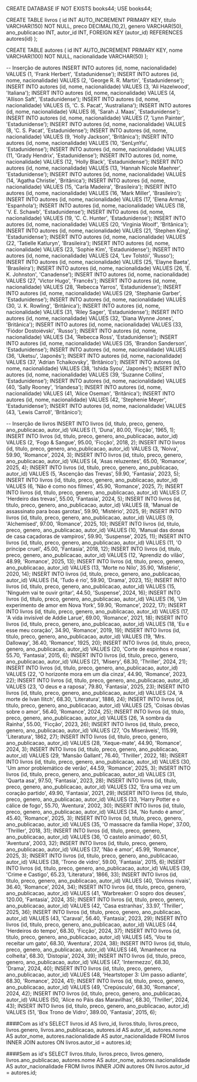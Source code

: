 CREATE DATABASE IF NOT EXISTS books44;
USE books44;

CREATE TABLE livros (
  id INT AUTO_INCREMENT PRIMARY KEY,
  titulo VARCHAR(150) NOT NULL,
  preco DECIMAL(10,2),
  genero VARCHAR(50),
  ano_publicacao INT,
  autor_id INT,
  FOREIGN KEY (autor_id) REFERENCES autores(id)
);

CREATE TABLE autores (
  id INT AUTO_INCREMENT PRIMARY KEY,
  nome VARCHAR(100) NOT NULL,
  nacionalidade VARCHAR(50)
);


-- Inserção de autores
INSERT INTO autores (id, nome, nacionalidade) VALUES (1, 'Frank Herbert', 'Estadunidense');
INSERT INTO autores (id, nome, nacionalidade) VALUES (2, 'George R. R. Martin', 'Estadunidense');
INSERT INTO autores (id, nome, nacionalidade) VALUES (3, 'Ali Hazelwood', 'Italiana');
INSERT INTO autores (id, nome, nacionalidade) VALUES (4, 'Allison Saft', 'Estadunidense');
INSERT INTO autores (id, nome, nacionalidade) VALUES (5, 'C. S. Pacat', 'Australiana');
INSERT INTO autores (id, nome, nacionalidade) VALUES (6, 'Sarah J. Maas', 'Estadunidense');
INSERT INTO autores (id, nome, nacionalidade) VALUES (7, 'Lynn Painter', 'Estadunidense');
INSERT INTO autores (id, nome, nacionalidade) VALUES (8, 'C. S. Pacat', 'Estadunidense');
INSERT INTO autores (id, nome, nacionalidade) VALUES (9, 'Holly Jackson', 'Britânica');
INSERT INTO autores (id, nome, nacionalidade) VALUES (10, 'SenLynYu', 'Estadunidense');
INSERT INTO autores (id, nome, nacionalidade) VALUES (11, 'Grady Hendrix', 'Estadunidense');
INSERT INTO autores (id, nome, nacionalidade) VALUES (12, 'Holly Black', 'Estadunidense');
INSERT INTO autores (id, nome, nacionalidade) VALUES (13, 'Hannah Nicole Maehrer', 'Estadunidense');
INSERT INTO autores (id, nome, nacionalidade) VALUES (14, 'Agatha Christie', 'Britânica');
INSERT INTO autores (id, nome, nacionalidade) VALUES (15, 'Carla Madeira', 'Brasileira');
INSERT INTO autores (id, nome, nacionalidade) VALUES (16, 'Mark Miller', 'Brasileiro');
INSERT INTO autores (id, nome, nacionalidade) VALUES (17, 'Elena Armas', 'Espanhola');
INSERT INTO autores (id, nome, nacionalidade) VALUES (18, 'V. E. Schawb', 'Estadunidense');
INSERT INTO autores (id, nome, nacionalidade) VALUES (19, 'C. C. Hunter', 'Estadunidense');
INSERT INTO autores (id, nome, nacionalidade) VALUES (20, 'Virginia Woolf', 'Britânica');
INSERT INTO autores (id, nome, nacionalidade) VALUES (21, 'Stephen King', 'Estadunidense');
INSERT INTO autores (id, nome, nacionalidade) VALUES (22, 'Tatielle Katluryn', 'Brasileira');
INSERT INTO autores (id, nome, nacionalidade) VALUES (23, 'Sophie Kim', 'Estadunidense');
INSERT INTO autores (id, nome, nacionalidade) VALUES (24, 'Lev Tolstói', 'Russo');
INSERT INTO autores (id, nome, nacionalidade) VALUES (25, 'Elayne Baeta', 'Brasileira');
INSERT INTO autores (id, nome, nacionalidade) VALUES (26, 'E. K. Johnston', 'Canadense');
INSERT INTO autores (id, nome, nacionalidade) VALUES (27, 'Victor Hugo', 'Francês');
INSERT INTO autores (id, nome, nacionalidade) VALUES (28, 'Rebecca Yarros', 'Estadunidense');
INSERT INTO autores (id, nome, nacionalidade) VALUES (29, 'Stephanie Garber', 'Estadunidense');
INSERT INTO autores (id, nome, nacionalidade) VALUES (30, 'J. K. Rowling', 'Britânica');
INSERT INTO autores (id, nome, nacionalidade) VALUES (31, 'Riley Sager', 'Estadunidense');
INSERT INTO autores (id, nome, nacionalidade) VALUES (32, 'Diana Wynne Jones', 'Britânica');
INSERT INTO autores (id, nome, nacionalidade) VALUES (33, 'Fiódor Dostoiévski', 'Russo');
INSERT INTO autores (id, nome, nacionalidade) VALUES (34, 'Rebecca Ross', 'Estadunidense');
INSERT INTO autores (id, nome, nacionalidade) VALUES (35, 'Brandon Sanderson', 'Estadunidense');
INSERT INTO autores (id, nome, nacionalidade) VALUES (36, 'Uketsu', 'Japonês');
INSERT INTO autores (id, nome, nacionalidade) VALUES (37, 'Adrian Tchaikovsky', 'Britânico');
INSERT INTO autores (id, nome, nacionalidade) VALUES (38, 'Ishida Syou', 'Japonês');
INSERT INTO autores (id, nome, nacionalidade) VALUES (39, 'Suzanne Collins', 'Estadunidense');
INSERT INTO autores (id, nome, nacionalidade) VALUES (40, 'Sally Rooney', 'Irlandesa');
INSERT INTO autores (id, nome, nacionalidade) VALUES (41, 'Alice Oseman', 'Britânica');
INSERT INTO autores (id, nome, nacionalidade) VALUES (42, 'Stephenie Meyer', 'Estadunidense');
INSERT INTO autores (id, nome, nacionalidade) VALUES (43, 'Lewis Carroll', 'Britânico');


-- Inserção de livros
INSERT INTO livros (id, titulo, preco, genero, ano_publicacao, autor_id) VALUES (1, 'Duna', 80.00, 'Ficção', 1965, 1);
INSERT INTO livros (id, titulo, preco, genero, ano_publicacao, autor_id) VALUES (2, 'Fogo & Sangue', 95.00, 'Ficção', 2018, 2);
INSERT INTO livros (id, titulo, preco, genero, ano_publicacao, autor_id) VALUES (3, 'Noiva', 59.90, 'Romance', 2024, 3);
INSERT INTO livros (id, titulo, preco, genero, ano_publicacao, autor_id) VALUES (4, 'Asas reluzentes', 65.00, 'Romance', 2025, 4);
INSERT INTO livros (id, titulo, preco, genero, ano_publicacao, autor_id) VALUES (5, 'Ascenção das Trevas', 59.90, 'Fantasia', 2023, 5);
INSERT INTO livros (id, titulo, preco, genero, ano_publicacao, autor_id) VALUES (6, 'Não é como nos filmes', 45.90, 'Romance', 2025, 7);
INSERT INTO livros (id, titulo, preco, genero, ano_publicacao, autor_id) VALUES (7, 'Herdeiro das trevas', 55.00, 'Fantasia', 2024, 5);
INSERT INTO livros (id, titulo, preco, genero, ano_publicacao, autor_id) VALUES (8, 'Manual de assassinato para boas garotas', 59.90, 'Mistério', 2025, 9);
INSERT INTO livros (id, titulo, preco, genero, ano_publicacao, autor_id) VALUES (9, 'Alchemised', 97.00, 'Romance', 2025, 10);
INSERT INTO livros (id, titulo, preco, genero, ano_publicacao, autor_id) VALUES (10, 'Manual das donas de casa caçadoras de vampiros', 59.90, 'Suspense', 2025, 11);
INSERT INTO livros (id, titulo, preco, genero, ano_publicacao, autor_id) VALUES (11, 'O príncipe cruel', 45.00, 'Fantasia', 2018, 12);
INSERT INTO livros (id, titulo, preco, genero, ano_publicacao, autor_id) VALUES (12, 'Aprendiz do vilão', 48.99, 'Romance', 2025, 13);
INSERT INTO livros (id, titulo, preco, genero, ano_publicacao, autor_id) VALUES (13, 'Morte no Nilo', 35.90, 'Mistério', 2020, 14);
INSERT INTO livros (id, titulo, preco, genero, ano_publicacao, autor_id) VALUES (14, 'Tudo é rio', 59.90, 'Drama', 2023, 15);
INSERT INTO livros (id, titulo, preco, genero, ano_publicacao, autor_id) VALUES (15, 'Ninguém vai te ouvir gritar', 44.50, 'Suspense', 2024, 16);
INSERT INTO livros (id, titulo, preco, genero, ano_publicacao, autor_id) VALUES (16, 'Um experimento de amor em Nova York', 59.90, 'Romance', 2022, 17);
INSERT INTO livros (id, titulo, preco, genero, ano_publicacao, autor_id) VALUES (17, 'A vida invisível de Addie Larue', 69.00, 'Romance', 2021, 18);
INSERT INTO livros (id, titulo, preco, genero, ano_publicacao, autor_id) VALUES (18, 'Eu e esse meu coração', 34.90, 'Romance', 2019, 19);
INSERT INTO livros (id, titulo, preco, genero, ano_publicacao, autor_id) VALUES (19, 'Mrs. Dalloway', 36.40, 'Romance', 1925, 20);
INSERT INTO livros (id, titulo, preco, genero, ano_publicacao, autor_id) VALUES (20, 'Corte de espinhos e rosas', 55.70, 'Fantasia', 2015, 6);
INSERT INTO livros (id, titulo, preco, genero, ano_publicacao, autor_id) VALUES (21, 'Misery', 68.30, 'Thriller', 2024, 21);
INSERT INTO livros (id, titulo, preco, genero, ano_publicacao, autor_id) VALUES (22, 'O horizonte mora em um dia cinza', 44.90, 'Romance', 2023, 22);
INSERT INTO livros (id, titulo, preco, genero, ano_publicacao, autor_id) VALUES (23, 'O deus e a raposa', 79.80, 'Fantasia', 2025, 23);
INSERT INTO livros (id, titulo, preco, genero, ano_publicacao, autor_id) VALUES (24, 'A morte de Ivan Ilitch', 68.30, 'Literatura', 1886, 24);
INSERT INTO livros (id, titulo, preco, genero, ano_publicacao, autor_id) VALUES (25, 'Coisas óbvias sobre o amor', 56.40, 'Romance', 2024, 25);
INSERT INTO livros (id, titulo, preco, genero, ano_publicacao, autor_id) VALUES (26, 'A sombra da Rainha', 55.00, 'Ficção', 2023, 26);
INSERT INTO livros (id, titulo, preco, genero, ano_publicacao, autor_id) VALUES (27, 'Os Miseráveis', 115.99, 'Literatura', 1862, 27);
INSERT INTO livros (id, titulo, preco, genero, ano_publicacao, autor_id) VALUES (28, 'Xeque-mate', 44.90, 'Romance', 2024, 3);
INSERT INTO livros (id, titulo, preco, genero, ano_publicacao, autor_id) VALUES (29, 'Mansão Gallant', 76.40, 'Thriller', 2022, 18);
INSERT INTO livros (id, titulo, preco, genero, ano_publicacao, autor_id) VALUES (30, 'Um amor problemático de verão', 44.59, 'Romance', 2025, 3);
INSERT INTO livros (id, titulo, preco, genero, ano_publicacao, autor_id) VALUES (31, 'Quarta asa', 97.50, 'Fantasia', 2023, 28);
INSERT INTO livros (id, titulo, preco, genero, ano_publicacao, autor_id) VALUES (32, 'Era uma vez um coração partido', 49.90, 'Fantasia', 2021, 29);
INSERT INTO livros (id, titulo, preco, genero, ano_publicacao, autor_id) VALUES (33, 'Harry Potter e o cálice de fogo', 55.70, 'Aventura', 2002, 30);
INSERT INTO livros (id, titulo, preco, genero, ano_publicacao, autor_id) VALUES (34, 'No fundo é amor', 45.40, 'Romance', 2025, 3);
INSERT INTO livros (id, titulo, preco, genero, ano_publicacao, autor_id) VALUES (35, 'O massacre da família Hope', 37.00, 'Thriller', 2018, 31);
INSERT INTO livros (id, titulo, preco, genero, ano_publicacao, autor_id) VALUES (36, 'O castelo animado', 60.51, 'Aventura', 2003, 32);
INSERT INTO livros (id, titulo, preco, genero, ano_publicacao, autor_id) VALUES (37, 'Não é amor', 45.99, 'Romance', 2025, 3);
INSERT INTO livros (id, titulo, preco, genero, ano_publicacao, autor_id) VALUES (38, 'Trono de vidro', 59.00, 'Fantasia', 2015, 6);
INSERT INTO livros (id, titulo, preco, genero, ano_publicacao, autor_id) VALUES (39, 'Crime e Castigo', 65.23, 'Literatura', 1866, 33);
INSERT INTO livros (id, titulo, preco, genero, ano_publicacao, autor_id) VALUES (40, 'Divinos rivais', 36.40, 'Romance', 2024, 34);
INSERT INTO livros (id, titulo, preco, genero, ano_publicacao, autor_id) VALUES (41, 'Warbreaker: O sopro dos deuses', 120.00, 'Fantasia', 2024, 35);
INSERT INTO livros (id, titulo, preco, genero, ano_publicacao, autor_id) VALUES (42, 'Casa estranhas', 33.97, 'Thriller', 2025, 36);
INSERT INTO livros (id, titulo, preco, genero, ano_publicacao, autor_id) VALUES (43, 'Caraval', 56.40, 'Fantasia', 2023, 29);
INSERT INTO livros (id, titulo, preco, genero, ano_publicacao, autor_id) VALUES (44, 'Herdeiros do tempo', 68.30, 'Ficção', 2024, 37);
INSERT INTO livros (id, titulo, preco, genero, ano_publicacao, autor_id) VALUES (45, 'Vou te receitar um gato', 68.30, 'Aventura', 2024, 38);
INSERT INTO livros (id, titulo, preco, genero, ano_publicacao, autor_id) VALUES (46, 'Amanhecer na colheita', 68.30, 'Distopia', 2024, 39);
INSERT INTO livros (id, titulo, preco, genero, ano_publicacao, autor_id) VALUES (47, 'Intermezzo', 68.30, 'Drama', 2024, 40);
INSERT INTO livros (id, titulo, preco, genero, ano_publicacao, autor_id) VALUES (48, 'Heartstoper 3: Um passo adiante', 68.30, 'Romance', 2024, 41);
INSERT INTO livros (id, titulo, preco, genero, ano_publicacao, autor_id) VALUES (49, 'Crepúsculo', 68.30, 'Romance', 2024, 42);
INSERT INTO livros (id, titulo, preco, genero, ano_publicacao, autor_id) VALUES (50, 'Alice no Páis das Maravilhas', 68.30, 'Thriller', 2024, 43);
INSERT INTO livros (id, titulo, preco, genero, ano_publicacao, autor_id) VALUES (51, 'Box Trono de Vidro', 389.00, 'Fantasia', 2015, 6);

####Com as id's
SELECT 
    livros.id AS livro_id,
    livros.titulo,
    livros.preco,
    livros.genero,
    livros.ano_publicacao,
    autores.id AS autor_id,
    autores.nome AS autor_nome,
    autores.nacionalidade AS autor_nacionalidade
FROM 
    livros
INNER JOIN 
    autores ON livros.autor_id = autores.id;


####Sem as id's
SELECT 
    livros.titulo,
    livros.preco,
    livros.genero,
    livros.ano_publicacao,
    autores.nome AS autor_nome,
    autores.nacionalidade AS autor_nacionalidade
FROM 
    livros
INNER JOIN 
    autores ON livros.autor_id = autores.id;
    
    
